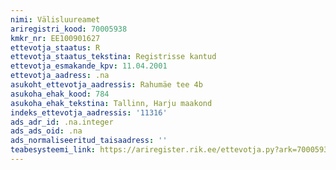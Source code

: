 ```yaml
---
nimi: Välisluureamet
ariregistri_kood: 70005938
kmkr_nr: EE100901627
ettevotja_staatus: R
ettevotja_staatus_tekstina: Registrisse kantud
ettevotja_esmakande_kpv: 11.04.2001
ettevotja_aadress: .na
asukoht_ettevotja_aadressis: Rahumäe tee 4b
asukoha_ehak_kood: 784
asukoha_ehak_tekstina: Tallinn, Harju maakond
indeks_ettevotja_aadressis: '11316'
ads_adr_id: .na.integer
ads_ads_oid: .na
ads_normaliseeritud_taisaadress: ''
teabesysteemi_link: https://ariregister.rik.ee/ettevotja.py?ark=70005938&ref=rekvisiidid
---
```

